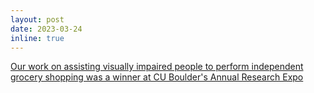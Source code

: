 ```yaml
---
layout: post
date: 2023-03-24
inline: true
---
```


[Our work on assisting visually impaired people to perform independent grocery shopping was a winner at CU Boulder's Annual Research Expo](/projects/shelfhelp/)
